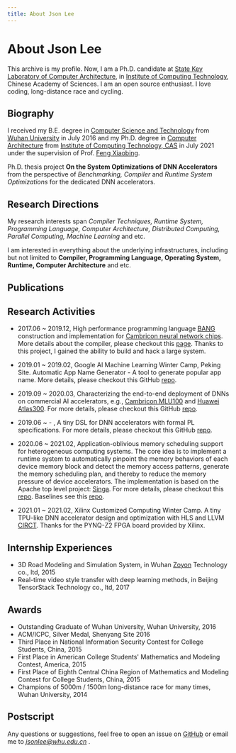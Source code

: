 ```yaml
---
title: About Json Lee
---
```


# About Json Lee

This archive is my profile. Now, I am a Ph.D. candidate at [State Key Laboratory of Computer Architecture](http://www.carch.ac.cn/), in [Institute of Computing Technology](http://www.ict.cas.cn), Chinese Academy of Sciences.
I am an open source enthusiast. I love coding, long-distance race and cycling.

## Biography

I received my B.E. degree in [Computer Science and Technology](http://cs.whu.edu.cn) from [Wuhan University](http://en.whu.edu.cn) in July 2016 and my Ph.D. degree in [Computer Architecture](http://www.carch.ac.cn/) from [Institute of Computing Technology, CAS](http://www.ict.ac.cn) in July 2021 under the supervision of Prof. [Feng Xiaobing](http://sourcedb.ict.cas.cn/cn/jssrck/200909/t20090917_2496613.html).

Ph.D. thesis project **On the System Optimizations of DNN Accelerators** from the perspective of *Benchmarking, Compiler* and *Runtime System Optimizations* for the dedicated DNN accelerators.

## Research Directions

My research interests span *Compiler Techniques, Runtime System, Programming Language, Computer Architecture, Distributed Computing, Parallel Computing, Machine Learning* and etc.

I am interested in everything about the underlying infrastructures, including but not limited to **Compiler, Programming Language, Operating System, Runtime, Computer Architecture** and etc.

## Publications


## Research Activities

- 2017.06 ~ 2019.12, High performance programming language [BANG](http://www.cambricon.com/index.php?m=content&c=index&a=show&catid=127&id=29) construction and implementation for [Cambricon neural network chips](http://www.cambricon.com). More details about the compiler, please checkout this [page](http://www.cambricon.com/index.php?m=content&c=index&a=show&catid=127&id=29). Thanks to this project, I gained the ability to build and hack a large system.

- 2019.01 ~ 2019.02, Google AI Machine Learning Winter Camp, Peking Site. Automatic App Name Generator - A tool to generate popular app name. More details, please checkout this GitHub [repo](https://github.com/lijiansong/Kingfish).

- 2019.09 ~ 2020.03, Characterizing the end-to-end deployment of DNNs on commercial AI accelerators, e.g., [Cambricon MLU100](http://www.cambricon.com/) and [Huawei Atlas300](https://ascend.huawei.com). For more details, please checkout this GitHub [repo](https://github.com/Phaeton-lang/Bench-NN-DSP).

- 2019.06 ~ - , A tiny DSL for DNN accelerators with formal PL specifications. For more details, please checkout this GitHub [repo](https://github.com/Phaeton-lang).

- 2020.06 ~ 2021.02, Application-oblivious memory scheduling support for heterogeneous computing systems. The core idea is to implement a runtime system to automatically pinpoint the memory behaviors of each device memory block and detect the memory access patterns, generate the memory scheduling plan, and thereby to reduce the memory pressure of device accelerators. The implementation is based on the Apache top level project: [Singa](http://singa.apache.org/). For more details, please checkout this [repo](#). Baselines see this [repo](https://github.com/Phaeton-lang/baselines).

- 2021.01 ~ 2021.02, Xilinx Customized Computing Winter Camp. A tiny TPU-like DNN accelerator design and optimization with HLS and LLVM [CIRCT](https://github.com/llvm/circt). Thanks for the PYNQ-Z2 FPGA board provided by Xilinx.

## Internship Experiences

- 3D Road Modeling and Simulation System, in Wuhan [Zoyon](http://www.zoyon.com.cn/en/) Technology co., ltd, 2015
- Real-time video style transfer with deep learning methods, in Beijing TensorStack Technology co., ltd, 2017

## Awards

- Outstanding Graduate of Wuhan University, Wuhan University, 2016
- ACM/ICPC, Silver Medal, Shenyang Site 2016
- Third Place in National Information Security Contest for College Students, China, 2015
- First Place in American College Students' Mathematics and Modeling Contest, America, 2015
- First Place of Eighth Central China Region of Mathematics and Modeling Contest for College Students, China, 2015
- Champions of 5000m / 1500m long-distance race for many times, Wuhan University, 2014

## Postscript

Any questions or suggestions, feel free to open an issue on [GitHub](https://github.com/lijiansong) or email me to *jsonlee@whu.edu.cn* .

